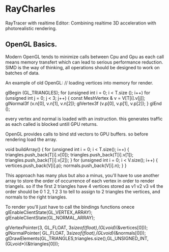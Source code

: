 # RayCharles
RayTracer with realtime Editor: Combining realtime 3D acceleration with photorealistic rendering.

## OpenGL Basics.

Modern OpenGL tends to minimize calls between Cpu and Gpu as each
call means memory transfert which can lead to serious performance
reduction. SIMD is the way of thinking, all operations should be
designed to work on batches of data.

An example of old OpenGL:
// loading vertices into memory for render.

glBegin (GL_TRIANGLES);
       for (unsigned int i = 0; i < T.size (); i++)
           for (unsigned int j = 0; j < 3; j++) {
               const MeshVertex & v = V[T[i].v[j]];
               glNormal3f (v.n[0], v.n[1], v.n[2]);
               glVertex3f (v.p[0], v.p[1], v.p[2]);
           }
glEnd ();

every vertex and normal is loaded with an instruction.
this generates traffic as each called is blocked untill
GPU returns.

OpenGL provides calls to bind std vectors to GPU buffers.
so before rendering load the array.

void buildArray() {
  for (unsigned int i = 0; i < T.size(); i++) {
    triangles.push_back(T[i].v[0]);
    triangles.push_back(T[i].v[1]);
    triangles.push_back(T[i].v[2]);
  }
  for (unsigned int i = 0; i < V.size(); i++) {
    vertices.push_back(V[i].p);
    normals.push_back(V[i].n);
  }
}

This approach has many plus but also a minus, you'll have to use
another array to store the order of occurrence of each vertex in order to render triangels. so if the first 2 triangles have 4 vertices stored as v1 v2 v3 v4 the order should be 0 1 2, 1 2 3
to tell to assign to 2 triangles the vertices, and normals to the
right triangles.

To render you'll just have to call the bindings functions onece
glEnableClientState(GL_VERTEX_ARRAY);
  glEnableClientState(GL_NORMAL_ARRAY);

  glVertexPointer(3, GL_FLOAT, 3*sizeof(float),(GLvoid*)(&vertices[0]));
  glNormalPointer( GL_FLOAT, 3*sizeof(float),(GLvoid*)(&normals[0]));
  glDrawElements(GL_TRIANGLES,triangles.size(),GL_UNSIGNED_INT,(GLvoid*)(&triangles[0]));		
